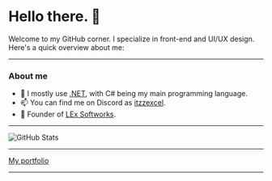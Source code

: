 # Hello there. 👋
Welcome to my GitHub corner. I specialize in front-end and UI/UX design. Here's a quick overview about me:
<hr>
<h3>About me</h3>

- 🌱 I mostly use [.NET](https://dot.net), with C# being my main programming language.
- 📫 You can find me on Discord as [itzzexcel](https://discord.com/users/686765279363334205).
- 🏦 Founder of [LEx Softworks](https://github.com/LExteamz).
<hr>

![GitHub Stats](https://github-readme-stats.vercel.app/api?username=ItzzExcel&show_icons=true&theme=tokyonight#gh-dark-mode-only)

<hr>
<a href="https://excel.lexploits.top">My portfolio</a>
<hr>
